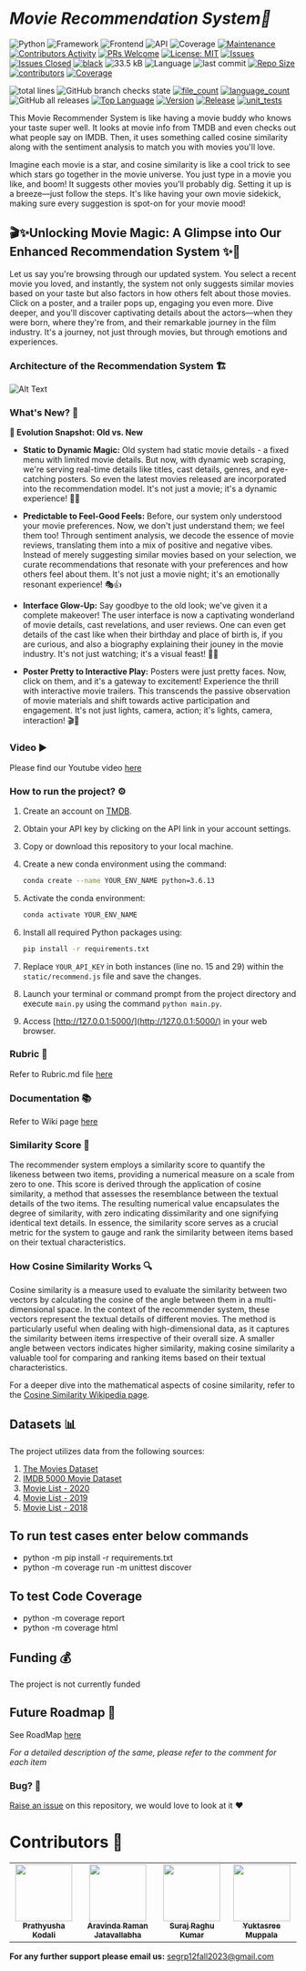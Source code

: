 # <i>Movie Recommendation System🎥 </i>
![Python](https://img.shields.io/badge/Python-3.6.13-blueviolet)
![Framework](https://img.shields.io/badge/Framework-Flask-red)
![Frontend](https://img.shields.io/badge/Frontend-HTML/CSS/JS-green)
![API](https://img.shields.io/badge/API-TMDB-fcba03)
![Coverage](https://img.shields.io/badge/coverage-97%25-brightgreen)
[![Maintenance](https://img.shields.io/badge/Maintained%3F-yes-green.svg)](https://gitHub.com/SurajRKU/SE_PROJECT_GRP_12/graphs/commit-activity) 
[![Contributors Activity](https://img.shields.io/github/commit-activity/m/kgudipe/SE_PROJ)](https://github.com/SurajRKU/SE_PROJECT_GRP_12/pulse) 
[![PRs Welcome](https://img.shields.io/badge/PRs-welcome-brightgreen.svg?style=flat-square)](https://makeapullrequest.com) 
[![License: MIT](https://img.shields.io/badge/License-MIT-red.svg)](https://opensource.org/licenses/MIT)
[![Issues](https://img.shields.io/github/issues/SurajRKU/SE_PROJECT_GRP_12)](https://GitHub.com/SurajRKU/SE_PROJECT_GRP_12/)
[![Issues Closed](https://img.shields.io/github/issues-closed/SurajRKU/SE_PROJECT_GRP_12)](https://GitHub.com/SurajRKU/SE_PROJECT_GRP_12/)
[![black](https://img.shields.io/badge/StyleChecker-black-purple.svg)](https://pypi.org/project/black/)
![33.5 kB](https://img.shields.io/github/languages/code-size/SurajRKU/SE_PROJECT_GRP_12) ![Language](https://img.shields.io/badge/Language-Python-blue) 
![last commit](https://img.shields.io/github/last-commit/SurajRKU/SE_PROJECT_GRP_12)
[![Repo Size](https://img.shields.io/github/repo-size/SurajRKU/SE_PROJECT_GRP_12?color=brightgreen)](https://github.com/SurajRKU/SE_PROJECT_GRP_12.git)
[![contributors](https://img.shields.io/github/contributors/SurajRKU/SE_PROJECT_GRP_12)](https://github.com/SurajRKU/SE_PROJECT_GRP_12/graphs/contributors)
[![Coverage](https://img.shields.io/badge/coverage-99%25-brightgreen)](file:///C:/Users/saisa/Documents/SE_PROJ/Project2/test/htmlcov/index.html)

![total lines](https://img.shields.io/tokei/lines/github/SurajRKU/SE_PROJECT_GRP_12)
![GitHub branch checks state](https://img.shields.io/github/checks-status/SurajRKU/SE_PROJECT_GRP_12/main)
[![file_count](https://img.shields.io/github/directory-file-count/SurajRKU/SE_PROJECT_GRP_12)](https://GitHub.com/SurajRKU/SE_PROJECT_GRP_12/)
[![language_count](https://img.shields.io/github/languages/count/prathyu99/CSC510_Group25_Project1)](https://GitHub.com/prathyu99/CSC510_Group25_Project1/)
![GitHub all releases](https://img.shields.io/github/downloads/prathyu99/CSC510_Group25_Project1/total)
[![Top Language](https://img.shields.io/github/languages/top/prathyu99/CSC510_Group25_Project1)](https://GitHub.com/prathyu99/CSC510_Group25_Project1/)
[![Version](https://img.shields.io/github/package-json/v/prathyu99/CSC510_Group25_Project1)](https://GitHub.com/prathyu99/CSC510_Group25_Project1/)
[![Release](https://img.shields.io/github/v/release/prathyu99/wolfjobs)](https://GitHub.com/prathyu99/CSC510_Group25_Project1/)
[![unit_tests](https://github.com/ashakhatri007/CSC510_Group25_Project1/actions/workflows/QtyCalcTests.yml/badge.svg)](https://github.com/SurajRKU/SE_PROJECT_GRP_12/actions/workflows/QtyCalcTests.yml)

This Movie Recommender System is like having a movie buddy who knows your taste super well. It looks at movie info from TMDB and even checks out what people say on IMDB. Then, it uses something called cosine similarity along with the sentiment analysis to match you with movies you'll love.

Imagine each movie is a star, and cosine similarity is like a cool trick to see which stars go together in the movie universe. You just type in a movie you like, and boom! It suggests other movies you'll probably dig. Setting it up is a breeze—just follow the steps. It's like having your own movie sidekick, making sure every suggestion is spot-on for your movie mood!

## 🎬✨Unlocking Movie Magic: A Glimpse into Our Enhanced Recommendation System ✨🎥

Let us say you're browsing through our updated system. You select a recent movie you loved, and instantly, the system not only suggests similar movies based on your taste but also factors in how others felt about those movies. Click on a poster, and a trailer pops up, engaging you even more. Dive deeper, and you'll discover captivating details about the actors—when they were born, where they're from, and their remarkable journey in the film industry. It's a journey, not just through movies, but through emotions and experiences.    


### Architecture of the Recommendation System 🏗️
![Alt Text](Recommendation_Architecture.png)


### What's New? 🤔
**🔄 Evolution Snapshot: Old vs. New**
- **Static to Dynamic Magic:** Old system had static movie details - a fixed menu with limited movie details. But now, with dynamic web scraping, we're serving real-time details like titles, cast details, genres, and eye-catching posters. So even the latest movies released are incorporated into the recommendation model. It's not just a movie; it's a dynamic experience! 🍿✨

- **Predictable to Feel-Good Feels:** Before, our system only understood your movie preferences. Now, we don't just understand them; we feel them too! Through sentiment analysis, we decode the essence of movie reviews, translating them into a mix of positive and negative vibes. Instead of merely suggesting similar movies based on your selection, we curate recommendations that resonate with your preferences and how others feel about them. It's not just a movie night; it's an emotionally resonant experience! 🎭👍

- **Interface Glow-Up:** Say goodbye to the old look; we've given it a complete makeover! The user interface is now a captivating wonderland of movie details, cast revelations, and user reviews. One can even get details of the cast like when their birthday and place of birth is, if you are curious, and also a biography explaining their jouney in the movie industry. It's not just watching; it's a visual feast! 🎨👀

- **Poster Pretty to Interactive Play:** Posters were just pretty faces. Now, click on them, and it's a gateway to excitement! Experience the thrill with interactive movie trailers. This transcends the passive observation of movie materials and shift towards active participation and engagement.  It's not just lights, camera, action; it's lights, camera, interaction! 🎬🔗



### Video ▶️ 
Please find our Youtube video [here](https://youtu.be/275Ibxyu2AA)




### How to run the project? ⚙️

1. Create an account on [TMDB](https://www.themoviedb.org/).

2. Obtain your API key by clicking on the API link in your account settings.

3. Copy or download this repository to your local machine.

4. Create a new conda environment using the command:

    ```bash
    conda create --name YOUR_ENV_NAME python=3.6.13
    ```

5. Activate the conda environment:

    ```bash
    conda activate YOUR_ENV_NAME
    ```

6. Install all required Python packages using:

    ```bash
    pip install -r requirements.txt
    ```

7. Replace `YOUR_API_KEY` in both instances (line no. 15 and 29) within the `static/recommend.js` file and save the changes.

8. Launch your terminal or command prompt from the project directory and execute `main.py` using the command `python main.py`.

9. Access [http://127.0.0.1:5000/](http://127.0.0.1:5000/) in your web browser.






### Rubric 📝
Refer to Rubric.md file [here](https://github.com/SurajRKU/SE_PROJECT_GRP_12/blob/main/project3/README.md)

### Documentation 📚
Refer to Wiki page [here](https://github.com/SurajRKU/SE_PROJECT_GRP_12/blob/main/API_Documentation.md)



### Similarity Score 📏
The recommender system employs a similarity score to quantify the likeness between two items, providing a numerical measure on a scale from zero to one. This score is derived through the application of cosine similarity, a method that assesses the resemblance between the textual details of the two items. The resulting numerical value encapsulates the degree of similarity, with zero indicating dissimilarity and one signifying identical text details. In essence, the similarity score serves as a crucial metric for the system to gauge and rank the similarity between items based on their textual characteristics.

### How Cosine Similarity Works 🔍

Cosine similarity is a measure used to evaluate the similarity between two vectors by calculating the cosine of the angle between them in a multi-dimensional space. In the context of the recommender system, these vectors represent the textual details of different movies. The method is particularly useful when dealing with high-dimensional data, as it captures the similarity between items irrespective of their overall size. A smaller angle between vectors indicates higher similarity, making cosine similarity a valuable tool for comparing and ranking items based on their textual characteristics.

For a deeper dive into the mathematical aspects of cosine similarity, refer to the [Cosine Similarity Wikipedia page](https://en.wikipedia.org/wiki/Cosine_similarity).

## Datasets 📊

The project utilizes data from the following sources:

1. [The Movies Dataset](https://www.kaggle.com/rounakbanik/the-movies-dataset)
2. [IMDB 5000 Movie Dataset](https://www.kaggle.com/carolzhangdc/imdb-5000-movie-dataset)
3. [Movie List - 2020](https://en.wikipedia.org/wiki/List_of_American_films_of_2020)
4. [Movie List - 2019](https://en.wikipedia.org/wiki/List_of_American_films_of_2019)
5. [Movie List - 2018](https://en.wikipedia.org/wiki/List_of_American_films_of_2018)

## To run test cases enter below commands
- python -m pip install -r requirements.txt
- python -m coverage run -m unittest discover

## To test Code Coverage
- python -m coverage report
- python -m coverage html

## Funding 💰
The project is not currently funded

## Future Roadmap 🌠

See RoadMap [here](https://github.com/users/SurajRKU/projects/1/views/2)

*For a detailed description of the same, please refer to the comment for each item*

### Bug? 🐛
[Raise an issue](https://github.com/SurajRKU/SE_PROJECT_GRP_12/issues/new) on this repository, we would love to look at it ❤️

# Contributors 👥
  <table>
  <tr>
    <td align="center"><a href="https://github.com/prathyu99"><img src="https://avatars.githubusercontent.com/u/33190791?v=4" width="100px;" alt=""/><br /><sub><b>Prathyusha Kodali</b></sub></a></td>
    <td align="center"><a href="https://github.com/aravinda-1402"><img src="https://avatars.githubusercontent.com/u/71303848?v=4" width="100px;" alt=""/><br /><sub><b>Aravinda Raman Jatavallabha</b></sub></a><br /></td>
    <td align="center"><a href="https://github.com/SurajRKU"><img src="https://avatars.githubusercontent.com/u/53537228?v=4" width="100px;" alt=""/><br /><sub><b>Suraj Raghu Kumar</b></sub></a><br /></td>
    <td align="center"><a href="https://github.com/yuktasree"><img src="https://avatars.githubusercontent.com/u/64723066?v=4" width="100px;" alt=""/><br /><sub><b>Yuktasree Muppala</b></sub></a><br /></td>
  </tr>
</table>

**For any further support please email us:** segrp12fall2023@gmail.com 




